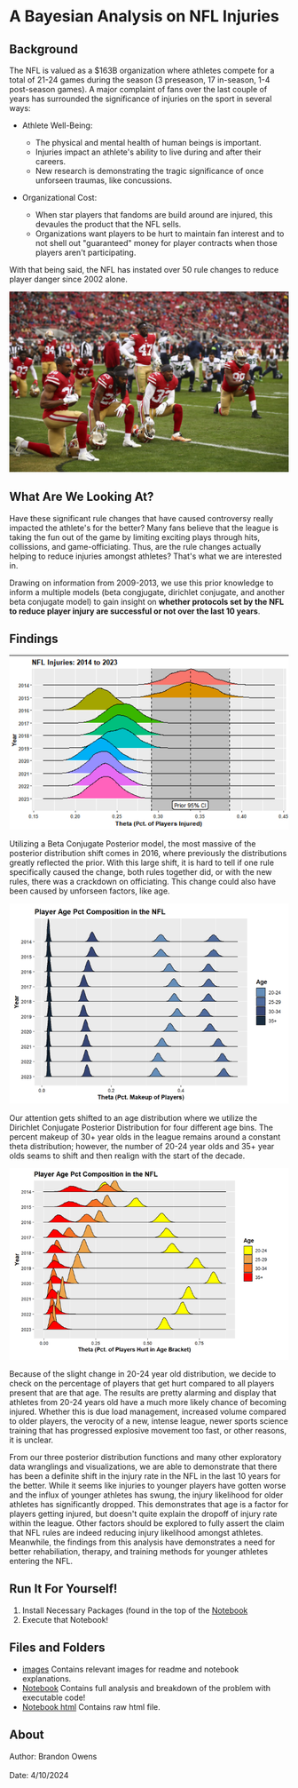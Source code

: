 # A Bayesian Analysis on NFL Injuries

## Background
The NFL is valued as a $163B organization where athletes compete for a total of 21-24 games during the season (3 preseason, 17 in-season, 1-4 post-season games). A major complaint of fans over the last couple of years has surrounded the significance of injuries on the sport in several ways:

* Athlete Well-Being:
  * The physical and mental health of human beings is important.
  * Injuries impact an athlete's ability to live during and after their careers.
  * New research is demonstrating the tragic significance of once unforseen traumas, like concussions.
  
* Organizational Cost:
  * When star players that fandoms are build around are injured, this devaules the product that the NFL sells.
  * Organizations want players to be hurt to maintain fan interest and to not shell out "guaranteed" money for player contracts when those players aren't participating.
  
With that being said, the NFL has instated over 50 rule changes to reduce player danger since 2002 alone.

![Injury Image](./images/injury_kneeling.jpg)

## What Are We Looking At?
Have these significant rule changes that have caused controversy really impacted the athlete's for the better? Many fans believe that the league is taking the fun out of the game by limiting exciting plays through hits, collissions, and game-officiating. Thus, are the rule changes actually helping to reduce injuries amongst athletes? That's what we are interested in.

Drawing on information from 2009-2013, we use this prior knowledge to inform a multiple models (beta congjugate, dirichlet conjugate, and another beta conjugate model) to gain insight on **whether protocols set by the NFL to reduce player injury are successful or not over the last 10 years**.

## Findings
![Posterior Distributions](./images/ridge_posteriors.png)

Utilizing a Beta Conjugate Posterior model, the most massive of the posterior distribution shift comes in 2016, where previously the distributions greatly reflected the prior. With this large shift, it is hard to tell if one rule specifically caused the change, both rules together did, or with the new rules, there was a crackdown on officiating. This change could also have been caused by unforseen factors, like age.

![Posterior Distribution 2](./images/ridge_posteriors2.png)

Our attention gets shifted to an age distribution where we utilize the Dirichlet Conjugate Posterior Distribution for four different age bins. The percent makeup of 30+ year olds in the league remains around a constant theta distribution; however, the number of 20-24 year olds and 35+ year olds seams to shift and then realign with the start of the decade.

![Posterior Distribution 3](./images/ridge_posteriors3.png)

Because of the slight change in 20-24 year old distribution, we decide to check on the percentage of players that get hurt compared to all players present that are that age. The results are pretty alarming and display that athletes from 20-24 years old have a much more likely chance of becoming injured. Whether this is due load management, increased volume compared to older players, the verocity of a new, intense league, newer sports science training that has progressed explosive movement too fast, or other reasons, it is unclear.


From our three posterior distribution functions and many other exploratory data wranglings and visualizations, we are able to demonstrate that there has been a definite shift in the injury rate in the NFL in the last 10 years for the better. While it seems like injuries to younger players have gotten worse and the influx of younger athletes has swung, the injury likelihood for older athletes has significantly dropped. This demonstrates that age is a factor for players getting injured, but doesn't quite explain the dropoff of injury rate within the league. Other factors should be explored to fully assert the claim that NFL rules are indeed reducing injury likelihood amongst athletes. Meanwhile, the findings from this analysis have demonstrates a need for better rehabiliation, therapy, and training methods for younger athletes entering the NFL.

## Run It For Yourself!
1. Install Necessary Packages (found in the top of the [Notebook](https://github.com/brandonowens24/NFL-Injuries-Bayesian-Analysis/blob/main/NFL_injuries_bayesian_analysis.Rmd)
2. Execute that Notebook!

## Files and Folders
* [images](https://github.com/brandonowens24/NFL-Injuries-Bayesian-Analysis/tree/main/images) Contains relevant images for readme and notebook explanations.
* [Notebook](https://github.com/brandonowens24/NFL-Injuries-Bayesian-Analysis/blob/main/NFL_injuries_bayesian_analysis.Rmd) Contains full analysis and breakdown of the problem with executable code!
* [Notebook html](https://github.com/brandonowens24/NFL-Injuries-Bayesian-Analysis/blob/main/NFL_injury_bayesian_analysis.html) Contains raw html file.

## About
Author: Brandon Owens <br></br>
Date: 4/10/2024

